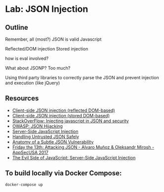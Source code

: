 # Lab: JSON Injection

## Outline

Remember, all (most?) JSON is valid Javascript

Reflected/DOM injection
Stored injection

how is eval involved?

What about JSONP? Too much?

Using third party libraries to correctly parse the JSON and prevent injection and execution (like jQuery)

## Resources

- [Client-side JSON injection (reflected DOM-based)](https://portswigger.net/kb/issues/00200371_client-side-json-injection-reflected-dom-based)
- [Client-side JSON injection (stored DOM-based)](https://portswigger.net/kb/issues/00200372_client-side-json-injection-stored-dom-based)
- [StackOverFlow: Injecting javascript in JSON and security](https://stackoverflow.com/questions/6434398/injecting-javascript-in-json-and-security)
- [OWASP: JSON Hijacking](https://www.owasp.org/index.php/AJAX_Security_Cheat_Sheet#Protect_against_JSON_Hijacking_for_Older_Browsers)
- [Server-Side JavaScript Injection](https://media.blackhat.com/bh-us-11/Sullivan/BH_US_11_Sullivan_Server_Side_WP.pdf)
- [Handling Untrusted JSON Safely](https://www.whitehatsec.com/blog/handling-untrusted-json-safely/)
- [Anatomy of a Subtle JSON Vulnerability](https://haacked.com/archive/2008/11/20/anatomy-of-a-subtle-json-vulnerability.aspx/)
- [Friday the 13th: Attacking JSON - Alvaro Muñoz & Oleksandr Mirosh - AppSecUSA 2017](https://www.youtube.com/watch?v=NqHsaVhlxAQ)
- [The Evil Side of JavaScript: Server-Side JavaScript Injection](https://nvisium.com/blog/2015/08/27/the-evil-side-of-javascript-server-side.html)

## To build locally via Docker Compose:

```
docker-compose up
```
